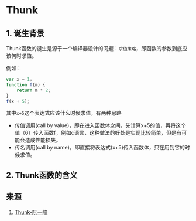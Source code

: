 # Thunk

## 1. 诞生背景

Thunk函数的诞生是源于一个编译器设计的问题：`求值策略`，即函数的参数到底应该何时求值。

例如：

```javascript
var x = 1;
function f(m) {
    return m * 2;
}
f(x + 5);
```

其中`x+5`这个表达式应该什么时候求值，有两种思路

* 传值调用(call by value)，即在进入函数体之间，先计算x+5的值，再将这个值（6）传入函数f，例如c语言，这种做法的好处是实现比较简单，但是有可能会造成性能损失。
* 传名调用(call by name)，即直接将表达式(x+5)传入函数体，只在用到它的时候求值。

## 2. Thunk函数的含义


## 来源

1. [Thunk-阮一峰](http://www.ruanyifeng.com/blog/2015/05/thunk.html)